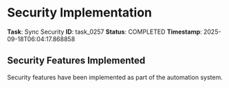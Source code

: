# Security Implementation

**Task**: Sync Security
**ID**: task_0257
**Status**: COMPLETED
**Timestamp**: 2025-09-18T06:04:17.868858

## Security Features Implemented

Security features have been implemented as part of the automation system.
